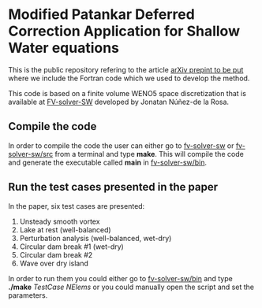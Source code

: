 # Modified Patankar Deferred Correction Application for Shallow Water equations

This is the public repository refering to the article [arXiv prepint to be put](https://arxiv.org) where we include the Fortran code which we used to develop the method.

This code is based on a finite volume WENO5 space discretization that is available at [FV-solver-SW](https://github.com/jbnunezd/fv-solver-sw.git) developed by Jonatan Núñez-de la Rosa.

## Compile the code

In order to compile the code the user can either go to [fv-solver-sw](tree/main/fv-solver-sw) or [fv-solver-sw/src](tree/main/fv-solver-sw/src)
from a terminal and type **make**. This will compile the code and generate the executable called **main** in [fv-solver-sw/bin](tree/main/fv-solver-sw/bin).

## Run the test cases presented in the paper

In the paper, six test cases are presented:
1. Unsteady smooth vortex
2. Lake at rest (well-balanced)
3. Perturbation analysis (well-balanced, wet-dry)
4. Circular dam break #1 (wet-dry)
5. Circular dam break #2
6. Wave over dry island

In order to run them you could either go to [fv-solver-sw/bin](tree/main/fv-solver-sw/bin) and type **./make** *TestCase* *NElems* or you could
manually open the script and set the parameters.

